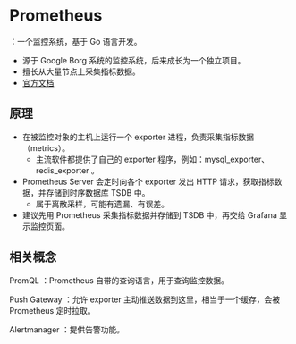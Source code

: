 # Prometheus

：一个监控系统，基于 Go 语言开发。
- 源于 Google Borg 系统的监控系统，后来成长为一个独立项目。
- 擅长从大量节点上采集指标数据。
- [官方文档](https://prometheus.io/docs/introduction/overview/)

## 原理

- 在被监控对象的主机上运行一个 exporter 进程，负责采集指标数据（metrics）。
  - 主流软件都提供了自己的 exporter 程序，例如：mysql_exporter、redis_exporter 。
- Prometheus Server 会定时向各个 exporter 发出 HTTP 请求，获取指标数据，并存储到时序数据库 TSDB 中。
  - 属于离散采样，可能有遗漏、有误差。
- 建议先用 Prometheus 采集指标数据并存储到 TSDB 中，再交给 Grafana 显示监控页面。

## 相关概念

PromQL ：Prometheus 自带的查询语言，用于查询监控数据。

Push Gateway ：允许 exporter 主动推送数据到这里，相当于一个缓存，会被 Prometheus 定时拉取。

Alertmanager ：提供告警功能。
